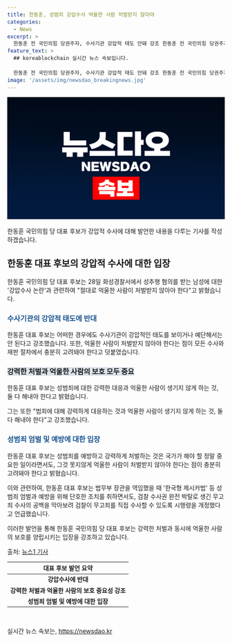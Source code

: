```yaml
---
title: 한동훈, 성범죄 강압수사 억울한 사람 처벌받지 않아야
categories:
  - News
excerpt: >
  한동훈 전 국민의힘 당권주자, 수사기관 강압적 태도 안돼 강조 한동훈 전 국민의힘 당권주자는 성추행 혐의를 받는 남성에 대한 강압수사 논란과 관련, 억울한 사람이 처벌받지 않아야 한다고 강조했다. 그는 성범죄 강력 대응과 무고죄 수사 공백 해소를 촉구했으며, 강압적인 태도와 예단은 안돼며 억울한 사람이 나오지 않도록 해야 한다고 밝혔다. 최근 제기된 20대 남성의 성범죄 혐의에 대한 논란도 이어지고 있다.
feature_text: >
  ## koreablockchain 실시간 뉴스 속보입니다.

  한동훈 전 국민의힘 당권주자, 수사기관 강압적 태도 안돼 강조 한동훈 전 국민의힘 당권주자는 성추행 혐의를 받는 남성에 대한 강압수사 논란과 관련, 억울한 사람이 처벌받지 않아야 한다고 강조했다. 그는 성범죄 강력 대응과 무고죄 수사 공백 해소를 촉구했으며, 강압적인 태도와 예단은 안돼며 억울한 사람이 나오지 않도록 해야 한다고 밝혔다. 최근 제기된 20대 남성의 성범죄 혐의에 대한 논란도 이어지고 있다.
image: '/assets/img/newsdao_breakingnews.jpg'
---
```


<p><img src="/assets/img/newsdao_breakingnews.jpg" alt="koreablockchain 속보" /></p>

<p>한동훈 국민의힘 당 대표 후보가 강압적 수사에 대해 발언한 내용을 다루는 기사를 작성하겠습니다.</p>

<h2 data-ke-size="size26">한동훈 대표 후보의 강압적 수사에 대한 입장</h2>

<p data-ke-size="size16">한동훈 국민의힘 당 대표 후보는 28일 화성경찰서에서 성추행 혐의를 받는 남성에 대한 '강압수사 논란'과 관련하여 "절대로 억울한 사람이 처벌받지 않아야 한다"고 밝혔습니다.</p>

<h3><b><span style="color: #1a5490;">수사기관의 강압적 태도에 반대</span></b></h3>

<p data-ke-size="size16">한동훈 대표 후보는 어떠한 경우에도 수사기관이 강압적인 태도를 보이거나 예단해서는 안 된다고 강조했습니다. 또한, 억울한 사람이 처벌받지 않아야 한다는 점이 모든 수사와 재판 절차에서 충분히 고려돼야 한다고 덧붙였습니다.</p>

<h3><b><span style="background-color: #21538527;">강력한 처벌과 억울한 사람의 보호 모두 중요</span></b></h3>

<p data-ke-size="size16">한동훈 대표 후보는 성범죄에 대한 강력한 대응과 억울한 사람이 생기지 않게 하는 것, 둘 다 해내야 한다고 밝혔습니다.</p>

<p>그는 또한 "범죄에 대해 강력하게 대응하는 것과 억울한 사람이 생기지 않게 하는 것, 둘 다 해내야 한다"고 강조했습니다.</p>

<h3><b><span style="color: #1a5490;">성범죄 엄벌 및 예방에 대한 입장</span></b></h3>

<p data-ke-size="size16">한동훈 대표 후보는 성범죄를 예방하고 강력하게 처벌하는 것은 국가가 해야 할 정말 중요한 일이라면서도, 그것 못지않게 억울한 사람이 처벌받지 않아야 한다는 점이 충분히 고려돼야 한다고 밝혔습니다.</p>

<p>이와 관련하여, 한동훈 대표 후보는 법무부 장관을 역임했을 때 '한국형 제시카법' 등 성범죄 엄벌과 예방을 위해 단호한 조치를 취하면서도, 검찰 수사권 완전 박탈로 생긴 무고죄 수사의 공백을 막아보려 검찰이 무고죄를 직접 수사할 수 있도록 시행령을 개정했다고 언급했습니다.</p></p>

<p>이러한 발언을 통해 한동훈 국민의힘 당 대표 후보는 강력한 처벌과 동시에 억울한 사람의 보호를 양립시키는 입장을 강조하고 있습니다. </p>

<p>출처: <a href="https://www.news1.kr/articles?4401992" target="_blank">뉴스1 기사</a></p>

<table>
    <thead>
        <tr>
            <th style="text-align: center;"><b>대표 후보 발언 요약</b></th>
        </tr>
    </thead>
    <tbody>
        <tr>
            <td style="text-align: center; height: 17px;"><b>강압수사에 반대</b></td>
        </tr>
        <tr>
            <td style="text-align: center; height: 17px;"><b>강력한 처벌과 억울한 사람의 보호 중요성 강조</b></td>
        </tr>
        <tr>
            <td style="text-align: center; height: 17px;"><b>성범죄 엄벌 및 예방에 대한 입장</b></td>
        </tr>
    </tbody>
</table>

<p data-ke-size="size16">&nbsp;</p>
실시간 뉴스 속보는, <a href="https://newsdao.kr" rel="dofollow">https://newsdao.kr</a>



